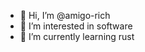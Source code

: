 - 👋 Hi, I’m @amigo-rich
- 👀 I’m interested in software
- 🌱 I’m currently learning rust

<!---
amigo-rich/amigo-rich is a ✨ special ✨ repository because its `README.md` (this file) appears on your GitHub profile.
You can click the Preview link to take a look at your changes.
--->
